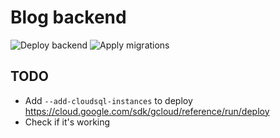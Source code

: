 # Blog backend

![Deploy backend](https://github.com/coockoo/blog-backend/workflows/Deploy%20backend/badge.svg?branch=master)
![Apply migrations](https://github.com/coockoo/blog-backend/workflows/Apply%20migrations/badge.svg?branch=master)

## TODO

- Add `--add-cloudsql-instances` to deploy
  https://cloud.google.com/sdk/gcloud/reference/run/deploy
- Check if it's working

